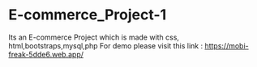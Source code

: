 # E-commerce_Project-1
Its an  E-commerce Project  which is made with css, html,bootstraps,mysql,php
For demo please visit this link : https://mobi-freak-5dde6.web.app/
